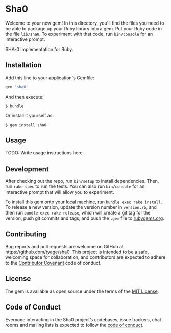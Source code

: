 # Sha0

Welcome to your new gem! In this directory, you'll find the files you need to be able to package up your Ruby library into a gem. Put your Ruby code in the file `lib/sha0`. To experiment with that code, run `bin/console` for an interactive prompt.

SHA-0 implementation for Ruby.

## Installation

Add this line to your application's Gemfile:

```ruby
gem 'sha0'
```

And then execute:

    $ bundle

Or install it yourself as:

    $ gem install sha0

## Usage

TODO: Write usage instructions here

## Development

After checking out the repo, run `bin/setup` to install dependencies. Then, run `rake spec` to run the tests. You can also run `bin/console` for an interactive prompt that will allow you to experiment.

To install this gem onto your local machine, run `bundle exec rake install`. To release a new version, update the version number in `version.rb`, and then run `bundle exec rake release`, which will create a git tag for the version, push git commits and tags, and push the `.gem` file to [rubygems.org](https://rubygems.org).

## Contributing

Bug reports and pull requests are welcome on GitHub at https://github.com/tyage/sha0. This project is intended to be a safe, welcoming space for collaboration, and contributors are expected to adhere to the [Contributor Covenant](http://contributor-covenant.org) code of conduct.

## License

The gem is available as open source under the terms of the [MIT License](https://opensource.org/licenses/MIT).

## Code of Conduct

Everyone interacting in the Sha0 project’s codebases, issue trackers, chat rooms and mailing lists is expected to follow the [code of conduct](https://github.com/tyage/sha0/blob/master/CODE_OF_CONDUCT.md).
